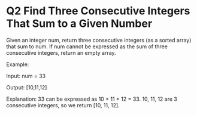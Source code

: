 # Q2 Find Three Consecutive Integers That Sum to a Given Number

Given an integer num, return three consecutive integers (as a sorted array) that sum to num. If num cannot be expressed as the sum of three consecutive integers, return an empty array.

Example:

Input: num = 33

Output: [10,11,12]

Explanation: 33 can be expressed as 10 + 11 + 12 = 33.
10, 11, 12 are 3 consecutive integers, so we return [10, 11, 12].
